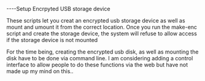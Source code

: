 ----Setup Encrpyted USB storage device

These scripts let you creat an encrypted usb storage device as well as mount and umount it from the correct location.
Once you run the make-enc script and create the storage device, the system will refuse to allow access if the storage device is not mounted

For the time being, creating the encrypted usb disk, as well as mounting the disk have to be done via command line.
I am considering adding a control interface to allow people to do these functions via the web but have not made up my mind on this..
